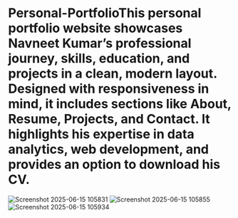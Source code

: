 # Personal-PortfolioThis personal portfolio website showcases Navneet Kumar’s professional journey, skills, education, and projects in a clean, modern layout. Designed with responsiveness in mind, it includes sections like About, Resume, Projects, and Contact. It highlights his expertise in data analytics, web development, and provides an option to download his CV.

![Screenshot 2025-06-15 105831](https://github.com/user-attachments/assets/cf824677-c9be-44c1-bb77-1b4b2aa1e37c)
![Screenshot 2025-06-15 105855](https://github.com/user-attachments/assets/7b581eed-08f5-45e9-b646-9377e0f9d1e0)
![Screenshot 2025-06-15 105934](https://github.com/user-attachments/assets/d5e0a2da-b962-482a-9e28-a19dfd2ac8b8)



